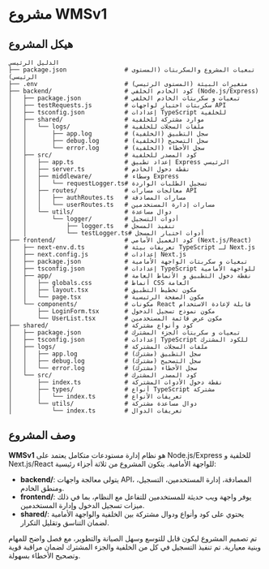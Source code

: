 # مشروع WMSv1

## هيكل المشروع

```
الدليل الرئيسي
├── package.json                # تبعيات المشروع والسكربتات (المستوى الرئيسي)
├── .env                        # متغيرات البيئة (المستوى الرئيسي)
├── backend/                    # كود الخادم الخلفي (Node.js/Express)
│   ├── package.json            # تبعيات و سكربتات الخادم الخلفي
│   ├── testRequests.js         # سكربتات اختبار لواجهات API
│   ├── tsconfig.json           # إعدادات TypeScript للخلفية
│   ├── shared/                 # موارد مشتركة للخلفية
│   │   └── logs/               # ملفات السجلات للخلفية
│   │       ├── app.log         # سجل التطبيق (الخلفية)
│   │       ├── debug.log       # سجل التصحيح (الخلفية)
│   │       └── error.log       # سجل الأخطاء (الخلفية)
│   ├── src/                    # كود المصدر للخلفية
│   │   ├── app.ts              # إعداد تطبيق Express الرئيسي
│   │   ├── server.ts           # نقطة دخول الخادم
│   │   ├── middleware/         # وسطاء Express
│   │   │   └── requestLogger.ts# تسجيل الطلبات الواردة
│   │   ├── routes/             # معالجات مسارات API
│   │   │   ├── authRoutes.ts   # مسارات المصادقة
│   │   │   └── userRoutes.ts   # مسارات إدارة المستخدمين
│   │   └── utils/              # دوال مساعدة
│   │       └── logger/         # أدوات التسجيل
│   │           ├── logger.ts   # تنفيذ المسجل
│   │           └── testLogger.ts# أدوات اختبار المسجل
├── frontend/                   # كود العميل الأمامي (Next.js/React)
│   ├── next-env.d.ts           # تعريفات بيئة TypeScript لـ Next.js
│   ├── next.config.js          # إعدادات Next.js
│   ├── package.json            # تبعيات و سكربتات الواجهة الأمامية
│   ├── tsconfig.json           # إعدادات TypeScript للواجهة الأمامية
│   ├── app/                    # نقطة دخول التطبيق و الأنماط العامة
│   │   ├── globals.css         # أنماط CSS العامة
│   │   ├── layout.tsx          # مكون تخطيط التطبيق
│   │   └── page.tsx            # مكون الصفحة الرئيسية
│   └── components/             # مكونات React قابلة لإعادة الاستخدام
│       ├── LoginForm.tsx       # مكون نموذج تسجيل الدخول
│       └── UserList.tsx        # مكون عرض قائمة المستخدمين
├── shared/                     # كود وأنواع مشتركة
│   ├── package.json            # تبعيات و سكربتات الجزء المشترك
│   ├── tsconfig.json           # إعدادات TypeScript للكود المشترك
│   ├── logs/                   # ملفات السجلات المشتركة
│   │   ├── app.log             # سجل التطبيق (مشترك)
│   │   ├── debug.log           # سجل التصحيح (مشترك)
│   │   └── error.log           # سجل الأخطاء (مشترك)
│   └── src/                    # كود المصدر المشترك
│       ├── index.ts            # نقطة دخول الأدوات المشتركة
│       ├── types/              # أنواع TypeScript مشتركة
│       │   └── index.ts        # تعريفات الأنواع
│       └── utils/              # دوال مساعدة مشتركة
│           └── index.ts        # تعريفات الدوال
```

## وصف المشروع

**WMSv1** هو نظام إدارة مستودعات متكامل يعتمد على Node.js/Express للخلفية و Next.js/React للواجهة الأمامية. يتكون المشروع من ثلاثة أجزاء رئيسية:
- **backend/**: يتولى معالجة واجهات API، المصادقة، إدارة المستخدمين، التسجيل، ومنطق الخادم.
- **frontend/**: يوفر واجهة ويب حديثة للمستخدمين للتفاعل مع النظام، بما في ذلك ميزات تسجيل الدخول وإدارة المستخدمين.
- **shared/**: يحتوي على كود وأنواع ودوال مشتركة بين الخلفية والواجهة الأمامية لضمان التناسق وتقليل التكرار.

تم تصميم المشروع ليكون قابل للتوسع وسهل الصيانة والتطوير، مع فصل واضح للمهام وبنية معيارية. تم تنفيذ التسجيل في كل من الخلفية والجزء المشترك لضمان مراقبة قوية وتصحيح الأخطاء بسهولة.
